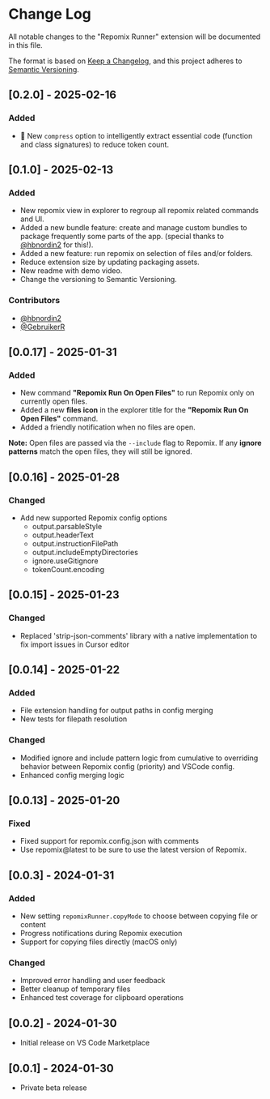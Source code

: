 # Change Log

All notable changes to the "Repomix Runner" extension will be documented in this file.

The format is based on [Keep a Changelog](https://keepachangelog.com/en/1.1.0/),
and this project adheres to [Semantic Versioning](https://semver.org/spec/v2.0.0.html).

## [0.2.0] - 2025-02-16

### Added

- 🧠 New `compress` option to intelligently extract essential code (function and class signatures) to reduce token count.

## [0.1.0] - 2025-02-13

### Added

- New repomix view in explorer to regroup all repomix related commands and UI.
- Added a new bundle feature: create and manage custom bundles to package frequently some parts of the app. (special thanks to [@hbnordin2](https://github.com/hbnordin2) for this!).
- Added a new feature: run repomix on selection of files and/or folders.
- Reduce extension size by updating packaging assets.
- New readme with demo video.
- Change the versioning to Semantic Versioning.

### Contributors

- [@hbnordin2](https://github.com/hbnordin2)
- [@GebruikerR](https://github.com/GebruikerR)

## [0.0.17] - 2025-01-31

### Added

- New command **"Repomix Run On Open Files"** to run Repomix only on currently open files.
- Added a new **files icon** in the explorer title for the **"Repomix Run On Open Files"** command.
- Added a friendly notification when no files are open.

**Note:** Open files are passed via the `--include` flag to Repomix. If any **ignore patterns** match the open files, they will still be ignored.

## [0.0.16] - 2025-01-28

### Changed

- Add new supported Repomix config options
  - output.parsableStyle
  - output.headerText
  - output.instructionFilePath
  - output.includeEmptyDirectories
  - ignore.useGitignore
  - tokenCount.encoding

## [0.0.15] - 2025-01-23

### Changed

- Replaced 'strip-json-comments' library with a native implementation to fix import issues in Cursor editor

## [0.0.14] - 2025-01-22

### Added

- File extension handling for output paths in config merging
- New tests for filepath resolution

### Changed

- Modified ignore and include pattern logic from cumulative to overriding behavior between Repomix config (priority) and VSCode config.
- Enhanced config merging logic

## [0.0.13] - 2025-01-20

### Fixed

- Fixed support for repomix.config.json with comments
- Use repomix@latest to be sure to use the latest version of Repomix.

## [0.0.3] - 2024-01-31

### Added

- New setting `repomixRunner.copyMode` to choose between copying file or content
- Progress notifications during Repomix execution
- Support for copying files directly (macOS only)

### Changed

- Improved error handling and user feedback
- Better cleanup of temporary files
- Enhanced test coverage for clipboard operations

## [0.0.2] - 2024-01-30

- Initial release on VS Code Marketplace

## [0.0.1] - 2024-01-30

- Private beta release
